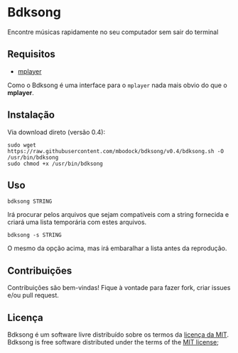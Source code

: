 # Bdksong

Encontre músicas rapidamente no seu computador sem sair do terminal

## Requisitos

 * [mplayer](http://mplayerhq.hu/)

Como o Bdksong é uma interface para o `mplayer` nada mais obvio do que o **mplayer**.

## Instalação

Via download direto (versão 0.4):

    sudo wget https://raw.githubusercontent.com/mbodock/bdksong/v0.4/bdksong.sh -O /usr/bin/bdksong
    sudo chmod +x /usr/bin/bdksong
    
## Uso

    bdksong STRING

Irá procurar pelos arquivos que sejam compatíveis com a string fornecida e
criará uma lista temporária com estes arquivos.

    bdksong -s STRING

O mesmo da opção acima, mas irá embaralhar a lista antes da reprodução.

##  Contribuições

Contribuições são bem-vindas! Fique à vontade para fazer fork, criar issues e/ou pull request.

## Licença

Bdksong é um software livre distribuído sobre os termos da [licença da MIT](http://opensource.org/licenses/MIT).
Bdksong is free software distributed under the terms of the [MIT license](http://opensource.org/licenses/MIT);

